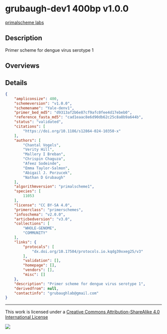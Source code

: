# grubaugh-dev1 400bp v1.0.0

[primalscheme labs](https://labs.primalscheme.com/detail/grubaugh-dev1/400/v1.0.0)

## Description

Primer scheme for dengue virus serotype 1

## Overviews

## Details

```json
{
    "ampliconsize": 400,
    "schemeversion": "v1.0.0",
    "schemename": "Yale-denv1",
    "primer_bed_md5": "d9313af2b6e87cf9afc0fee4d17ebeb0",
    "reference_fasta_md5": "cad1eaac8e6d90db62c25c8a8b9a644b",
    "status": "validated",
    "citations": [
        "https://doi.org/10.1186/s12864-024-10350-x"
    ],
    "authors": [
        "Chantal Vogels",
        "Verity Hill",
        "Mallery I Breban",
        "Chrispin Chaguza",
        "Afeez Sodeinde",
        "Emma Taylor-Salmon",
        "Abigail J. Porzucek",
        "Nathan D Grubaugh"
    ],
    "algorithmversion": "primalscheme1",
    "species": [
        11053
    ],
    "license": "CC BY-SA 4.0",
    "primerclass": "primerschemes",
    "infoschema": "v2.0.0",
    "articbedversion": "v3.0",
    "collections": [
        "WHOLE-GENOME",
        "COMMUNITY"
    ],
    "links": {
        "protocals": [
            "dx.doi.org/10.17504/protocols.io.kqdg39xxeg25/v3"
        ],
        "validation": [],
        "homepage": [],
        "vendors": [],
        "misc": []
    },
    "description": "Primer scheme for dengue virus serotype 1",
    "derivedfrom": null,
    "contactinfo": "grubaughlab@gmail.com"
}
```



------------------------------------------------------------------------

This work is licensed under a [Creative Commons Attribution-ShareAlike 4.0 International License](http://creativecommons.org/licenses/by-sa/4.0/) 

![](https://i.creativecommons.org/l/by-sa/4.0/88x31.png)
